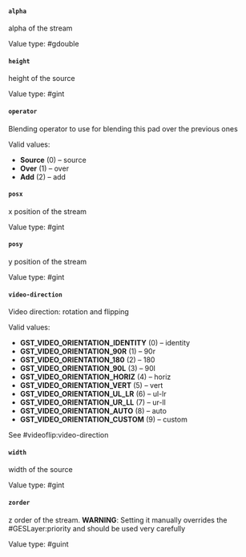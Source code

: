 #### `alpha`

alpha of the stream

Value type: #gdouble

#### `height`

height of the source

Value type: #gint

#### `operator`

Blending operator to use for blending this pad over the previous ones

Valid values:
  - **Source** (0) – source
  - **Over** (1) – over
  - **Add** (2) – add

#### `posx`

x position of the stream

Value type: #gint

#### `posy`

y position of the stream

Value type: #gint

#### `video-direction`

Video direction: rotation and flipping

Valid values:
  - **GST_VIDEO_ORIENTATION_IDENTITY** (0) – identity
  - **GST_VIDEO_ORIENTATION_90R** (1) – 90r
  - **GST_VIDEO_ORIENTATION_180** (2) – 180
  - **GST_VIDEO_ORIENTATION_90L** (3) – 90l
  - **GST_VIDEO_ORIENTATION_HORIZ** (4) – horiz
  - **GST_VIDEO_ORIENTATION_VERT** (5) – vert
  - **GST_VIDEO_ORIENTATION_UL_LR** (6) – ul-lr
  - **GST_VIDEO_ORIENTATION_UR_LL** (7) – ur-ll
  - **GST_VIDEO_ORIENTATION_AUTO** (8) – auto
  - **GST_VIDEO_ORIENTATION_CUSTOM** (9) – custom

See #videoflip:video-direction

#### `width`

width of the source

Value type: #gint

#### `zorder`

z order of the stream.
**WARNING**: Setting it manually overrides the #GESLayer:priority and should be
used very carefully

Value type: #guint


